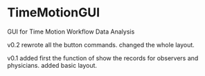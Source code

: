 # TimeMotionGUI
GUI for Time Motion Workflow Data Analysis

v0.2 rewrote all the button commands. changed the whole layout.

v0.1 added first the function of show the records for observers and physicians. added basic layout.
